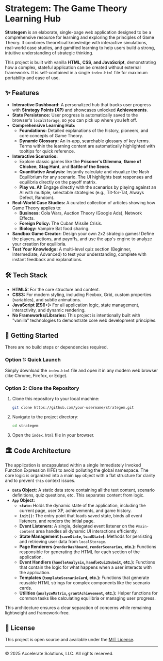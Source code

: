 # Strategem: The Game Theory Learning Hub



**Strategem** is an elaborate, single-page web application designed to be a comprehensive resource for learning and exploring the principles of Game Theory. It combines theoretical knowledge with interactive simulations, real-world case studies, and gamified learning to help users build a strong, intuitive understanding of strategic thinking.

This project is built with vanilla **HTML, CSS, and JavaScript**, demonstrating how a complex, stateful application can be created without external frameworks. It is self-contained in a single `index.html` file for maximum portability and ease of use.

## ✨ Features

*   **Interactive Dashboard:** A personalized hub that tracks user progress with **Strategy Points (XP)** and showcases unlocked **Achievements**.
*   **State Persistence:** User progress is automatically saved to the browser's `localStorage`, so you can pick up where you left off.
*   **Comprehensive Learning Hub:**
    *   **Foundations:** Detailed explanations of the history, pioneers, and core concepts of Game Theory.
    *   **Dynamic Glossary:** An in-app, searchable glossary of key terms. Terms within the learning content are automatically highlighted with tooltips for quick reference.
*   **Interactive Scenarios:**
    *   Explore classic games like the **Prisoner's Dilemma**, **Game of Chicken**, **Stag Hunt**, and **Battle of the Sexes**.
    *   **Quantitative Analysis:** Instantly calculate and visualize the Nash Equilibrium for any scenario. The UI highlights best responses and equilibria directly on the payoff matrix.
    *   **Play vs. AI:** Engage directly with the scenarios by playing against an AI with multiple, selectable strategies (e.g., Tit-for-Tat, Always Defect, Random).
*   **Real-World Case Studies:** A curated collection of articles showing how Game Theory applies to:
    *   **Business:** Cola Wars, Auction Theory (Google Ads), Network Effects.
    *   **Foreign Policy:** The Cuban Missile Crisis.
    *   **Biology:** Vampire Bat food sharing.
*   **Sandbox Game Creator:** Design your own 2x2 strategic games! Define the players, actions, and payoffs, and use the app's engine to analyze your creation for equilibria.
*   **Test Your Knowledge:** A multi-level quiz section (Beginner, Intermediate, Advanced) to test your understanding, complete with instant feedback and explanations.

## 🛠️ Tech Stack

*   **HTML5:** For the core structure and content.
*   **CSS3:** For modern styling, including Flexbox, Grid, custom properties (variables), and subtle animations.
*   **JavaScript (ES6+):** For all application logic, state management, interactivity, and dynamic rendering.
*   **No Frameworks/Libraries:** This project is intentionally built with "vanilla" technologies to demonstrate core web development principles.

## 🚀 Getting Started

There are no build steps or dependencies required.

### Option 1: Quick Launch
Simply download the `index.html` file and open it in any modern web browser (like Chrome, Firefox, or Edge).

### Option 2: Clone the Repository
1.  Clone this repository to your local machine:
    ```bash
    git clone https://github.com/your-username/strategem.git
    ```
2.  Navigate to the project directory:
    ```bash
    cd strategem
    ```
3.  Open the `index.html` file in your browser.

## 🏛️ Code Architecture

The application is encapsulated within a single Immediately Invoked Function Expression (IIFE) to avoid polluting the global namespace. The core logic is organized into a main `App` object with a flat structure for clarity and to prevent `this` context issues.

*   **`Data` Object:** A static data store containing all the text content, scenario definitions, quiz questions, etc. This separates content from logic.
*   **`App` Object:**
    *   **`state`:** Holds the dynamic state of the application, including the current page, user XP, achievements, and game history.
    *   **`init()`:** The entry point that loads saved state, binds all event listeners, and renders the initial page.
    *   **Event Listeners:** A single, delegated event listener on the `#main-content` area handles all dynamic UI interactions efficiently.
    *   **State Management (`saveState`, `loadState`):** Methods for persisting and retrieving user data from `localStorage`.
    *   **Page Renderers (`renderDashboard`, `renderScenarios`, etc.):** Functions responsible for generating the HTML for each section of the application.
    *   **Event Handlers (`handleAnalysis`, `handleQuizSubmit`, etc.):** Functions that contain the logic for what happens when a user interacts with the application.
    *   **Templates (`templateScenarioCard`, etc.):** Functions that generate reusable HTML strings for complex components like the scenario cards.
    *   **Utilities (`analyzeMatrix`, `grantAchievement`, etc.):** Helper functions for common tasks like calculating equilibria or managing user progress.

This architecture ensures a clear separation of concerns while remaining lightweight and framework-free.

## 📝 License

This project is open source and available under the [MIT License](LICENSE).

---

&copy; 2025 Accelerate Solutions, LLC. All rights reserved.
